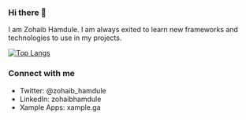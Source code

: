 ### Hi there 👋

I am Zohaib Hamdule. I am always exited to learn new frameworks and technologies to use in my projects.

[![Top Langs](https://github-readme-stats.vercel.app/api/top-langs/?username=zohaib2002&layout=compact&theme=dark)](https://github.com/anuraghazra/github-readme-stats)

### Connect with me

- Twitter: @zohaib_hamdule
- LinkedIn: zohaibhamdule
- Xample Apps: xample.ga
